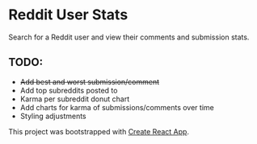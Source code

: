 # Reddit User Stats

Search for a Reddit user and view their comments and submission stats.

## TODO:
* ~~Add best and worst submission/comment~~
* Add top subreddits posted to
* Karma per subreddit donut chart
* Add charts for karma of submissions/comments over time
* Styling adjustments

This project was bootstrapped with [Create React App](https://github.com/facebookincubator/create-react-app).
